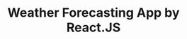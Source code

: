 ---
layout: archive
permalink: /weather-forecasting/
title: "Weather Forecasting App by React.JS"
author_profile: true
header:
    image: "/images/weather.jpg"
---